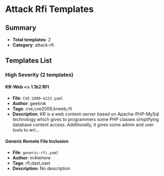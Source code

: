 # Attack Rfi Templates

## Summary
- **Total templates**: 2
- **Category**: attack-rfi

## Templates List

### High Severity (2 templates)

#### KR-Web <= 1.1b2 RFI
- **File**: `CVE-2009-4223.yaml`
- **Author**: geeknik
- **Tags**: cve,cve2009,krweb,rfi
- **Description**: KR is a web content-server based on Apache-PHP-MySql technology which gives to programmers some PHP classes simplifying database content access. Additionally, it gives some admin and user tools to wri...

#### Generic Remote File Inclusion
- **File**: `generic-rfi.yaml`
- **Author**: m4lwhere
- **Tags**: rfi,dast,oast
- **Description**: No description

